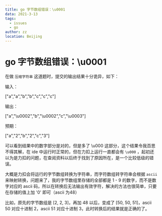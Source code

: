 ```yaml
---
title: go 字节数组错误：\u0001
data: 2021-3-13
tags: 
  - issues
  - go
author: zz
location: Beijing
---
```


# go 字节数组错误：\u0001

在做 `压缩字符串` 这道题时，提交的输出结果十分诡异，如下：

输入：

["a","a","b","b","c","c","c"]

输出：

["a","\u0002","b","\u0002","c","\u0003"]

预期：

["a","2","b","2","c","3"]



可以看到结果中的数字部分是对的，但是多了 \u000 这部分，这个结果令我百思不得其解，在 ide 中运行时正常的，但在力扣上运行一直都会有 `\u000` ，起初还以为是力扣的问题，在查阅资料以后终于找到了原因所在，是一个比较低级的错误。

大概是力扣会将运行的字节数组转换为字符串，而字符数组转字符串会根据 `ascii` 来映射转换，问题来了，我的字节数组里存储的全部都是 1 - 9 的数字，而不是数字对应的 ascii 码，所以在转换后无法输出有效字符，解决的方法也很简单，只要在存储的值上加 '0' 即可（ascii 为48）

比如，原先的字节数组是 [2, 2, 3]，再加 48 以后，变成了 [50, 50, 51]，ascii 50 对应十进制 2，ascii 51 对应十进制 3，此时转换后的结果就是正确的了。



<Vssue :title="$title" />